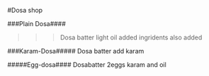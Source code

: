 #Dosa shop

###Plain Dosa####
>>> Dosa batter
light oil added 
ingridents also added



###Karam-Dosa#####
Dosa batter 
add karam


#####Egg-dosa####
Dosabatter
2eggs karam and oil

